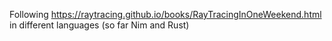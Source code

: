 Following https://raytracing.github.io/books/RayTracingInOneWeekend.html in different languages (so far Nim and Rust)